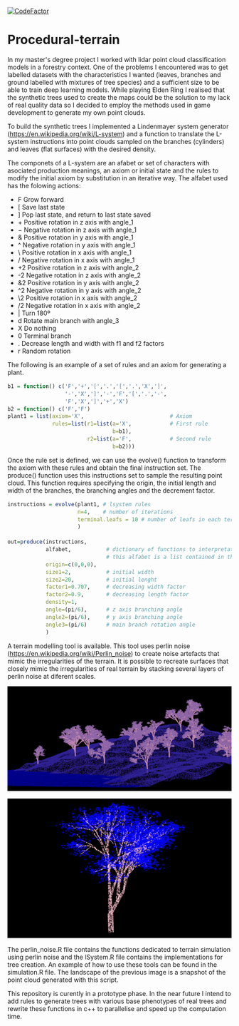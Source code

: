 
[![CodeFactor](https://www.codefactor.io/repository/github/martinnff/procedural-terrain/badge)](https://www.codefactor.io/repository/github/martinnff/procedural-terrain)

# Procedural-terrain

In my master's degree project I worked with lidar point cloud classification models in a forestry context. One of the problems I encountered was to get labelled datasets with the characteristics I wanted (leaves, branches and ground labelled with mixtures of tree species) and a sufficient size to be able to train deep learning models. While playing Elden Ring I realised that the synthetic trees used to create the maps could be the solution to my lack of real quality data so I decided to employ the methods used in game development to generate my own point clouds.

To build the synthetic trees I implemented a Lindenmayer system generator (https://en.wikipedia.org/wiki/L-system) and a function to translate the L-system instructions into point clouds sampled on the branches (cylinders) and leaves (flat surfaces) with the desired density.

The componets of a L-system are an afabet or set of characters with asociated production meanings, an axiom or initial state and the rules to modify the initial axiom by substitution in an iterative way. The alfabet used has the folowing actions:

- F Grow forward
- [ Save last state
- ] Pop last state, and return to last state saved
- $+$ Positive rotation in z axis with angle_1
- $-$ Negative rotation in z axis with angle_1
- & Positive rotation in y axis with angle_1
- ^ Negative rotation in y axis with angle_1
- \\ Positive rotation in x axis with angle_1
- / Negative rotation in x axis with angle_1
- +2 Positive rotation in z axis with angle_2
- -2 Negative rotation in z axis with angle_2
- &2 Positive rotation in y axis with angle_2
- ^2 Negative rotation in y axis with angle_2
- \\2 Positive rotation in x axis with angle_2 
- /2 Negative rotation in x axis with angle_2
- | Turn 180º
- d Rotate main branch with angle_3
- X Do nothing
- 0 Terminal branch
- . Decrease length and width with f1 and f2 factors
- r Random rotation

The following is an example of a set of rules and an axiom for generating a plant.

```R
b1 = function() c('F','+','[','.','[','.','X',']', 
                  '-','X',']','-','F','[','.','-',
                  'F','X',']','+','X')
b2 = function() c('F','F')                         
plant1 = list(axiom='X',                           # Axiom
              rules=list(r1=list(a='X',            # First rule
                                 b=b1),
                         r2=list(a='F',            # Second rule
                                 b=b2)))
```

Once the rule set is defined, we can use the evolve() function to transform the axiom with these rules and obtain the final instruction set. The produce() function uses this instructions set to sample the resulting point cloud. This function requires specifying the origin, the initial length and width of the branches, the branching angles and the decrement factor.

```R
instructions = evolve(plant1, # lsystem rules
                      n=4,    # number of iterations
                      terminal.leafs = 10 # number of leafs in each terminal branch
                      )
                      
out=produce(instructions,
            alfabet,           # dictionary of functions to interpretate the instructions
                               # this alfabet is a list contained in the lSystem.R file
            origin=c(0,0,0),
            size1=2,           # initial width 
            size2=20,          # initial lenght
            factor1=0.707,     # decreasing width factor
            factor2=0.9,       # decreasing length factor
            density=1,
            angle=(pi/6),      # z axis branching angle
            angle2=(pi/6),     # y axis branching angle
            angle3=(pi/6)      # main branch rotation angle
            )                       
```


A terrain modelling tool is available. This tool uses perlin noise (https://en.wikipedia.org/wiki/Perlin_noise) to create noise artefacts that mimic the irregularities of the terrain. It is possible to recreate surfaces that closely mimic the irregularities of real terrain by stacking several layers of perlin noise at diferent scales.


![Alt text](https://github.com/martinnff/Procedural-terrain/blob/main/image1.png "procedural landscape")

![Alt text](https://github.com/martinnff/Procedural-terrain/blob/main/image2.png "tree detail")

The perlin_noise.R file contains the functions dedicated to terrain simulation using perlin noise and the lSystem.R file contains the implementations for tree creation. An example of how to use these tools can be found in the simulation.R file. The landscape of the previous image is a snapshot of the point cloud generated with this script.

This repository is curently in a prototype phase. In the near future I intend to add rules to generate trees with various base phenotypes of real trees and rewrite these functions in c++ to parallelise and speed up the computation time.

